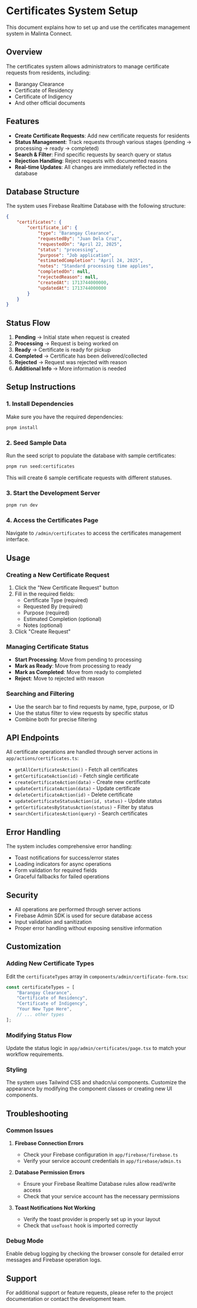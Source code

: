 # Certificates System Setup

This document explains how to set up and use the certificates management system in Malinta Connect.

## Overview

The certificates system allows administrators to manage certificate requests from residents, including:

- Barangay Clearance
- Certificate of Residency
- Certificate of Indigency
- And other official documents

## Features

- **Create Certificate Requests**: Add new certificate requests for residents
- **Status Management**: Track requests through various stages (pending → processing → ready → completed)
- **Search & Filter**: Find specific requests by search query or status
- **Rejection Handling**: Reject requests with documented reasons
- **Real-time Updates**: All changes are immediately reflected in the database

## Database Structure

The system uses Firebase Realtime Database with the following structure:

```json
{
	"certificates": {
		"certificate_id": {
			"type": "Barangay Clearance",
			"requestedBy": "Juan Dela Cruz",
			"requestedOn": "April 22, 2025",
			"status": "processing",
			"purpose": "Job application",
			"estimatedCompletion": "April 24, 2025",
			"notes": "Standard processing time applies",
			"completedOn": null,
			"rejectedReason": null,
			"createdAt": 1713744000000,
			"updatedAt": 1713744000000
		}
	}
}
```

## Status Flow

1. **Pending** → Initial state when request is created
2. **Processing** → Request is being worked on
3. **Ready** → Certificate is ready for pickup
4. **Completed** → Certificate has been delivered/collected
5. **Rejected** → Request was rejected with reason
6. **Additional Info** → More information is needed

## Setup Instructions

### 1. Install Dependencies

Make sure you have the required dependencies:

```bash
pnpm install
```

### 2. Seed Sample Data

Run the seed script to populate the database with sample certificates:

```bash
pnpm run seed:certificates
```

This will create 6 sample certificate requests with different statuses.

### 3. Start the Development Server

```bash
pnpm run dev
```

### 4. Access the Certificates Page

Navigate to `/admin/certificates` to access the certificates management interface.

## Usage

### Creating a New Certificate Request

1. Click the "New Certificate Request" button
2. Fill in the required fields:
   - Certificate Type (required)
   - Requested By (required)
   - Purpose (required)
   - Estimated Completion (optional)
   - Notes (optional)
3. Click "Create Request"

### Managing Certificate Status

- **Start Processing**: Move from pending to processing
- **Mark as Ready**: Move from processing to ready
- **Mark as Completed**: Move from ready to completed
- **Reject**: Move to rejected with reason

### Searching and Filtering

- Use the search bar to find requests by name, type, purpose, or ID
- Use the status filter to view requests by specific status
- Combine both for precise filtering

## API Endpoints

All certificate operations are handled through server actions in `app/actions/certificates.ts`:

- `getAllCertificatesAction()` - Fetch all certificates
- `getCertificateAction(id)` - Fetch single certificate
- `createCertificateAction(data)` - Create new certificate
- `updateCertificateAction(data)` - Update certificate
- `deleteCertificateAction(id)` - Delete certificate
- `updateCertificateStatusAction(id, status)` - Update status
- `getCertificatesByStatusAction(status)` - Filter by status
- `searchCertificatesAction(query)` - Search certificates

## Error Handling

The system includes comprehensive error handling:

- Toast notifications for success/error states
- Loading indicators for async operations
- Form validation for required fields
- Graceful fallbacks for failed operations

## Security

- All operations are performed through server actions
- Firebase Admin SDK is used for secure database access
- Input validation and sanitization
- Proper error handling without exposing sensitive information

## Customization

### Adding New Certificate Types

Edit the `certificateTypes` array in `components/admin/certificate-form.tsx`:

```typescript
const certificateTypes = [
	"Barangay Clearance",
	"Certificate of Residency",
	"Certificate of Indigency",
	"Your New Type Here",
	// ... other types
];
```

### Modifying Status Flow

Update the status logic in `app/admin/certificates/page.tsx` to match your workflow requirements.

### Styling

The system uses Tailwind CSS and shadcn/ui components. Customize the appearance by modifying the component classes or creating new UI components.

## Troubleshooting

### Common Issues

1. **Firebase Connection Errors**

   - Check your Firebase configuration in `app/firebase/firebase.ts`
   - Verify your service account credentials in `app/firebase/admin.ts`

2. **Database Permission Errors**

   - Ensure your Firebase Realtime Database rules allow read/write access
   - Check that your service account has the necessary permissions

3. **Toast Notifications Not Working**
   - Verify the toast provider is properly set up in your layout
   - Check that `useToast` hook is imported correctly

### Debug Mode

Enable debug logging by checking the browser console for detailed error messages and Firebase operation logs.

## Support

For additional support or feature requests, please refer to the project documentation or contact the development team.
